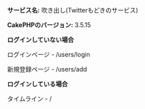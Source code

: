 
**サービス名:** 吹き出し(Twitterもどきのサービス)

**CakePHPのバージョン:** 3.5.15

**ログインしていない場合**

ログインページ - /users/login

新規登録ページ - /users/add

**ログインしている場合**

タイムライン - /




